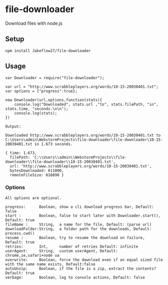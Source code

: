 # file-downloader
Download files with node.js

## Setup
    npm install Jakeflow27/file-downloader

## Usage
    var Downloader = require("file-downloader");
    
    var url = "http://www.scrabbleplayers.org/words/10-15-20030401.txt";
    var options = {"progress":true};
    
    new Downloader(url,options,function(stats){
        console.log("Downloaded", stats.url ,"to", stats.filePath, "in", stats.time, "seconds.\n\n");
        console.log(stats);
    })
    
    Output:
    
    Downloaded http://www.scrabbleplayers.org/words/10-15-20030401.txt to C:\Users\admin\WebstormProjects\file-downloader\file-downloader\10-15-20030401.txt in 1.673 seconds.
    
    { time: 1.673,
      filePath: 'C:\\Users\\admin\\WebstormProjects\\file-downloader\\file-downloader\\10-15-20030401.txt',
      url: 'http://www.scrabbleplayers.org/words/10-15-20030401.txt',
      bytesDownloaded: 611800,
      remoteFileSize: 616898 }

### Options
    All options are optional.
    
    progress:      Boolean, show a cli download progress bar, Default: false
    start :        Boolean, false to start later with Downloader.start(), Default: true
    fileName :     String,  a name for the file, Default: (parse url)
    downloadFolder:String,  a folder path for the downloads, Default: process.cwd()
    resume :       Boolean, try to resume the download on failure, Default: true
    retries:       Int,     number of retries Default: infinite
    userAgent:     String,  custom userAgent, Default: chrome,ie,safari+node ua
    overwrite:     Boolean, force the download even if an equal sized file with the same name exists, Default:false
    autoUnzip:     Boolean, if the file is a zip, extract the contents? Default: true
    verbage:       Boolean, log to console actions, Default: false
    